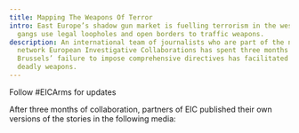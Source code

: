 ```yaml
---
title: Mapping The Weapons Of Terror
intro: East Europe’s shadow gun market is fuelling terrorism in the west, as criminal
  gangs use legal loopholes and open borders to traffic weapons.
description: An international team of journalists who are part of the newly established
  network European Investigative Collaborations has spent three months detailing how
  Brussels’ failure to impose comprehensive directives has facilitated the sale of
  deadly weapons.
---
```


Follow #EICArms for updates

After three months of collaboration, partners of EIC published their own versions of the stories in the following media:
